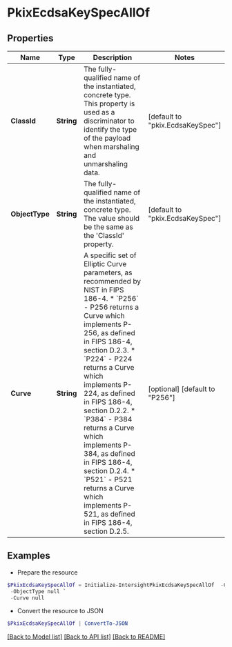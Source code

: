 # PkixEcdsaKeySpecAllOf
## Properties

Name | Type | Description | Notes
------------ | ------------- | ------------- | -------------
**ClassId** | **String** | The fully-qualified name of the instantiated, concrete type. This property is used as a discriminator to identify the type of the payload when marshaling and unmarshaling data. | [default to "pkix.EcdsaKeySpec"]
**ObjectType** | **String** | The fully-qualified name of the instantiated, concrete type. The value should be the same as the &#39;ClassId&#39; property. | [default to "pkix.EcdsaKeySpec"]
**Curve** | **String** | A specific set of Elliptic Curve parameters, as recommended by NIST in FIPS 186-4. * &#x60;P256&#x60; - P256 returns a Curve which implements P-256, as defined in FIPS 186-4, section D.2.3. * &#x60;P224&#x60; - P224 returns a Curve which implements P-224, as defined in FIPS 186-4, section D.2.2. * &#x60;P384&#x60; - P384 returns a Curve which implements P-384, as defined in FIPS 186-4, section D.2.4. * &#x60;P521&#x60; - P521 returns a Curve which implements P-521, as defined in FIPS 186-4, section D.2.5. | [optional] [default to "P256"]

## Examples

- Prepare the resource
```powershell
$PkixEcdsaKeySpecAllOf = Initialize-IntersightPkixEcdsaKeySpecAllOf  -ClassId null `
 -ObjectType null `
 -Curve null
```

- Convert the resource to JSON
```powershell
$PkixEcdsaKeySpecAllOf | ConvertTo-JSON
```

[[Back to Model list]](../README.md#documentation-for-models) [[Back to API list]](../README.md#documentation-for-api-endpoints) [[Back to README]](../README.md)

